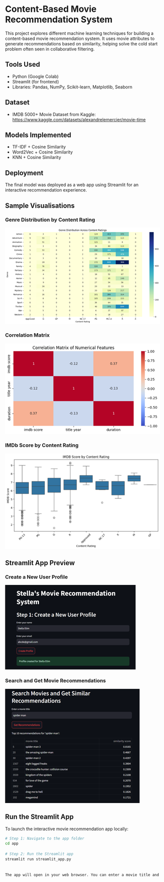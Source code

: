 # Content-Based Movie Recommendation System 

This project explores different machine learning techniques for building a content-based movie recommendation system. It uses movie attributes to generate recommendations based on similarity, helping solve the cold start problem often seen in collaborative filtering.

## Tools Used
- Python (Google Colab)
- Streamlit (for frontend)
- Libraries: Pandas, NumPy, Scikit-learn, Matplotlib, Seaborn

## Dataset
- IMDB 5000+ Movie Dataset from Kaggle: https://www.kaggle.com/datasets/alexandrelemercier/movie-time

## Models Implemented
- TF-IDF + Cosine Similarity
- Word2Vec + Cosine Similarity
- KNN + Cosine Similarity

## Deployment
The final model was deployed as a web app using Streamlit for an interactive recommendation experience.


##  Sample Visualisations

###  Genre Distribution by Content Rating
![Genre Heatmap](images/genre_content_rating_heatmap.png)

### Correlation Matrix
![Correlation Matrix](images/correlation_matrix.png)

###  IMDb Score by Content Rating
![IMDb Score Boxplot](images/imdb_score_boxplot.png)


##  Streamlit App Preview

###  Create a New User Profile
![Streamlit Profile](images/streamlit_create_profile.png)

###  Search and Get Movie Recommendations
![Streamlit Search](images/streamlit_search_recommendations.png)



##  Run the Streamlit App

To launch the interactive movie recommendation app locally:

```bash
# Step 1: Navigate to the app folder
cd app

# Step 2: Run the Streamlit app
streamlit run streamlit_app.py


The app will open in your web browser. You can enter a movie title and get personalised content-based recommendations.

